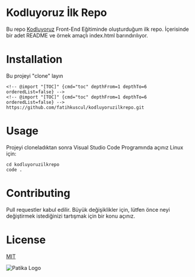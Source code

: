 # Kodluyoruz İlk Repo
Bu repo [Kodluyoruz](https://kodluyoruz.org) Front-End Eğitiminde oluşturduğum ilk repo. İçerisinde bir adet README ve örnek amaçlı index.html barındırılıyor.

<!-- @import "[TOC]" {cmd="toc" depthFrom=1 depthTo=6 orderedList=false} -->

# Installation
Bu projeyi "clone" layın
```
<!-- @import "[TOC]" {cmd="toc" depthFrom=1 depthTo=6 orderedList=false} -->
<!-- @import "[TOC]" {cmd="toc" depthFrom=1 depthTo=6 orderedList=false} -->
https://github.com/fatihkuscul/kodluyoruzilkrepo.git
```

# Usage
Projeyi cloneladıktan sonra Visual Studio Code Programında açınız
Linux için:
```
cd kodluyoruzilkrepo
code .
```

# Contributing
Pull requestler kabul edilir. Büyük değişiklikler için, lütfen önce neyi değiştirmek istediğinizi tartışmak için bir konu açınız.

# License
[MIT](https://choosealicense.com/licenses/mit/)

![Patika Logo](https://www.patika.dev/patikaLogo.png)
